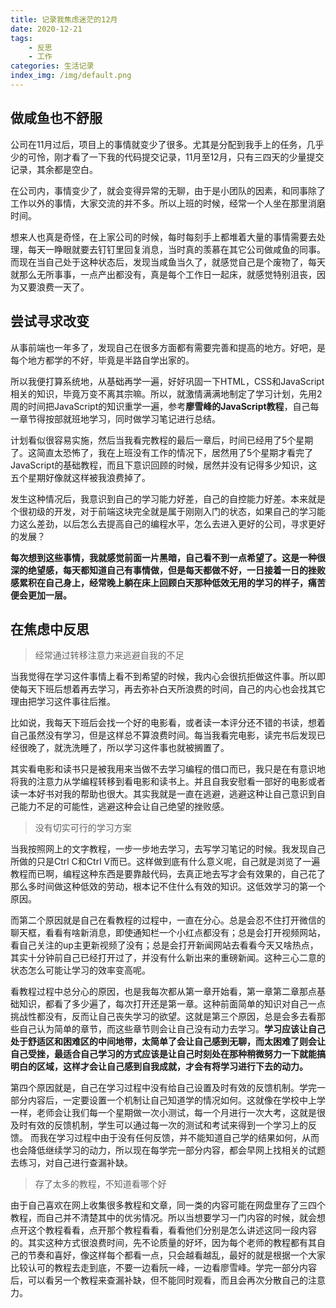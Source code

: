 ```yaml
---
title: 记录我焦虑迷茫的12月
date: 2020-12-21 
tags:
    - 反思
    - 工作
categories: 生活记录
index_img: /img/default.png
---
```

##  做咸鱼也不舒服

公司在11月过后，项目上的事情就变少了很多。尤其是分配到我手上的任务，几乎少的可怜，刚才看了一下我的代码提交记录，11月至12月，只有三四天的少量提交记录，其余都是空白。

在公司内，事情变少了，就会变得异常的无聊，由于是小团队的因素，和同事除了工作以外的事情，大家交流的并不多。所以上班的时候，经常一个人坐在那里消磨时间。

想来人也真是奇怪，在上家公司的时候，每时每刻手上都堆着大量的事情需要去处理，每天一睁眼就要去钉钉里回复消息，当时真的羡慕在其它公司做咸鱼的同事。而现在当自己处于这种状态后，发现当咸鱼当久了，就感觉自己是个废物了，每天就那么无所事事，一点产出都没有，真是每个工作日一起床，就感觉特别沮丧，因为又要浪费一天了。

##  尝试寻求改变

从事前端也一年多了，发现自己在很多方面都有需要完善和提高的地方。好吧，是每个地方都学的不好，毕竟是半路自学出家的。

所以我便打算系统地，从基础再学一遍，好好巩固一下HTML，CSS和JavaScript相关的知识，毕竟万变不离其宗嘛。所以，就激情满满地制定了学习计划，先用2周的时间把JavaScript的知识重学一遍，参考**廖雪峰的JavaScript教程**，自己每一章节得按部就班地学习，同时做学习笔记进行总结。

计划看似很容易实施，然后当我看完教程的最后一章后，时间已经用了5个星期了。这简直太恐怖了，我在上班没有工作的情况下，居然用了5个星期才看完了JavaScript的基础教程，而且下意识回顾的时候，居然并没有记得多少知识，这五个星期好像就这样被我浪费掉了。

发生这种情况后，我意识到自己的学习能力好差，自己的自控能力好差。本来就是个很初级的开发，对于前端这块完全就是属于刚刚入门的状态，如果自己的学习能力这么差劲，以后怎么去提高自己的编程水平，怎么去进入更好的公司，寻求更好的发展？

**每次想到这些事情，我就感觉前面一片黑暗，自己看不到一点希望了。这是一种很深的绝望感，每天都知道自己有事情做，但是每天都做不好，一日接着一日的挫败感累积在自己身上，经常晚上躺在床上回顾白天那种低效无用的学习的样子，痛苦便会更加一层。**

##  在焦虑中反思

>经常通过转移注意力来逃避自我的不足

当我觉得在学习这件事情上看不到希望的时候，我内心会很抗拒做这件事。所以即使每天下班后想着再去学习，再去弥补白天所浪费的时间，自己的内心也会找其它理由把学习这件事往后推。

比如说，我每天下班后会找一个好的电影看，或者读一本评分还不错的书读，想着自己虽然没有学习，但是这样总不算浪费时间。每当我看完电影，读完书后发现已经很晚了，就洗洗睡了，所以学习这件事也就被搁置了。

其实看电影和读书只是被我用来当做不去学习编程的借口而已，我只是在有意识地将我的注意力从学编程转移到看电影和读书上。并且自我安慰看一部好的电影或者读一本好书对我的帮助也很大。其实我就是一直在逃避，逃避这种让自己意识到自己能力不足的可能性，逃避这种会让自己绝望的挫败感。

>没有切实可行的学习方案

当我按照网上的文字教程，一步一步地去学习，去写学习笔记的时候。我发现自己所做的只是Ctrl C和Ctrl V而已。这样做到底有什么意义呢，自己就是浏览了一遍教程而已啊，编程这种东西是要靠敲代码，去真正地去写才会有效果的，自己花了那么多时间做这种低效的劳动，根本记不住什么有效的知识。这低效学习的第一个原因。

而第二个原因就是自己在看教程的过程中，一直在分心。总是会忍不住打开微信的聊天框，看看有啥新消息，即使通知栏一个小红点都没有；总是会打开视频网站，看自己关注的up主更新视频了没有；总是会打开新闻网站去看看今天又啥热点，其实十分钟前自己已经打开过了，并没有什么新出来的重磅新闻。这种三心二意的状态怎么可能让学习的效率变高呢。

看教程过程中总分心的原因，也是我每次都从第一章开始看，第一章第二章那点基础知识，都看了多少遍了，每次打开还是第一章。这种前面简单的知识对自己一点挑战性都没有，反而让自己丧失学习的欲望。这就是第三个原因，总是会多去看那些自己认为简单的章节，而这些章节则会让自己没有动力去学习。**学习应该让自己处于舒适区和困难区的中间地带，太简单了会让自己感到无聊，而太困难了则会让自己受挫，最适合自己学习的方式应该是让自己时刻处在那种稍微努力一下就能搞明白的区域，这样才会让自己感到自我成就，才会有将学习进行下去的动力。**

第四个原因就是，自己在学习过程中没有给自己设置及时有效的反馈机制。学完一部分内容后，一定要设置一个机制让自己知道学的情况如何。这就像在学校中上学一样，老师会让我们每一个星期做一次小测试，每一个月进行一次大考，这就是很及时有效的反馈机制，学生可以通过每一次的测试和考试来得到一个学习上的反馈。
而我在学习过程中由于没有任何反馈，并不能知道自己学的结果如何，从而也会降低继续学习的动力，所以现在每学完一部分内容，都会早网上找相关的试题去练习，对自己进行查漏补缺。

>存了太多的教程，不知道看哪个好

由于自己喜欢在网上收集很多教程和文章，同一类的内容可能在网盘里存了三四个教程，而自己并不清楚其中的优劣情况。所以当想要学习一门内容的时候，就会想点开这个教程看看，点开那个教程看看，看看他们分别是怎么讲述这同一段内容的。其实这种方式很浪费时间，先不论质量的好坏，因为每个老师的教程都有其自己的节奏和喜好，像这样每个都看一点，只会越看越乱，最好的就是根据一个大家比较认可的教程去走到底，不要一边看阮一峰，一边看廖雪峰。学完一部分内容后，可以看另一个教程来查漏补缺，但不能同时观看，而且会再次分散自己的注意力。




